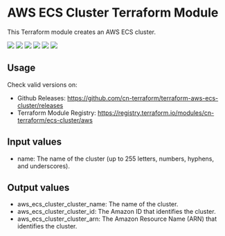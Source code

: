 # AWS ECS Cluster Terraform Module #

This Terraform module creates an AWS ECS cluster.

[![](https://github.com/cn-terraform/terraform-aws-ecs-cluster/workflows/terraform/badge.svg)](https://github.com/cn-terraform/terraform-aws-ecs-cluster/actions?query=workflow%3Aterraform)
[![](https://img.shields.io/github/license/cn-terraform/terraform-aws-ecs-cluster)](https://github.com/cn-terraform/terraform-aws-ecs-cluster)
[![](https://img.shields.io/github/issues/cn-terraform/terraform-aws-ecs-cluster)](https://github.com/cn-terraform/terraform-aws-ecs-cluster)
[![](https://img.shields.io/github/issues-closed/cn-terraform/terraform-aws-ecs-cluster)](https://github.com/cn-terraform/terraform-aws-ecs-cluster)
[![](https://img.shields.io/github/languages/code-size/cn-terraform/terraform-aws-ecs-cluster)](https://github.com/cn-terraform/terraform-aws-ecs-cluster)
[![](https://img.shields.io/github/repo-size/cn-terraform/terraform-aws-ecs-cluster)](https://github.com/cn-terraform/terraform-aws-ecs-cluster)

## Usage

Check valid versions on:
* Github Releases: <https://github.com/cn-terraform/terraform-aws-ecs-cluster/releases>
* Terraform Module Registry: <https://registry.terraform.io/modules/cn-terraform/ecs-cluster/aws>

## Input values

* name: The name of the cluster (up to 255 letters, numbers, hyphens, and underscores).

## Output values

* aws_ecs_cluster_cluster_name: The name of the cluster.
* aws_ecs_cluster_cluster_id: The Amazon ID that identifies the cluster.
* aws_ecs_cluster_cluster_arn: The Amazon Resource Name (ARN) that identifies the cluster.
